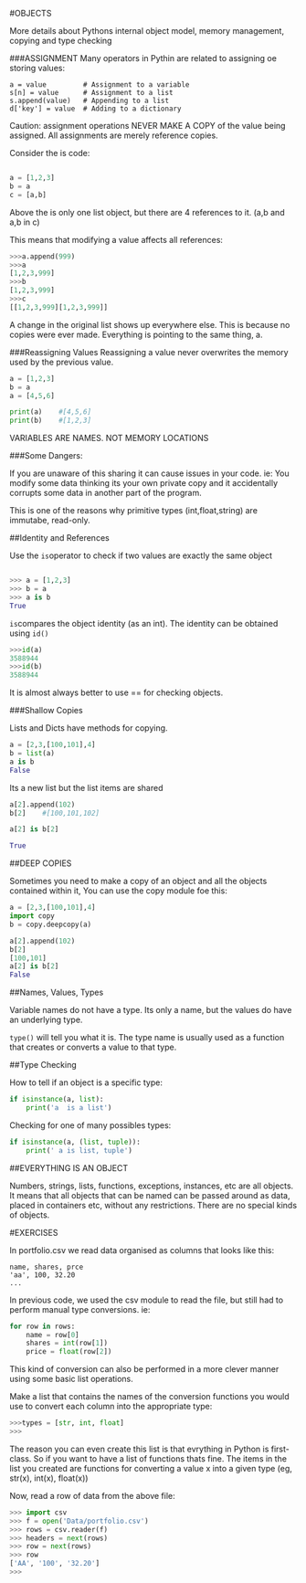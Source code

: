 #OBJECTS

More details about Pythons internal object model, memory management, copying and type checking


###ASSIGNMENT
Many operators in Pythin are related to assigning oe storing values:


```python3
a = value         # Assignment to a variable
s[n] = value      # Assignment to a list
s.append(value)   # Appending to a list
d['key'] = value  # Adding to a dictionary
```
Caution: assignment operations NEVER MAKE A COPY of the value being assigned. All assignments are merely reference copies.


Consider the is code:

```python

a = [1,2,3]
b = a
c = [a,b]
```
Above the is only one list object, but there are 4 references to it. (a,b and a,b in c)

This means that modifying a value affects all references:

```python
>>>a.append(999)
>>>a
[1,2,3,999]
>>>b
[1,2,3,999]
>>>c
[[1,2,3,999][1,2,3,999]]
```
A change in the original list shows up everywhere else. This is because no copies were ever made. Everything is pointing to the same thing, a.

###Reassigning Values
Reassigning a value never overwrites the memory used by the previous value.
```python
a = [1,2,3]
b = a
a = [4,5,6]

print(a)	#[4,5,6]
print(b)	#[1,2,3]
```

VARIABLES ARE NAMES. NOT MEMORY LOCATIONS

###Some Dangers:

If you are unaware of this sharing it can cause issues in your code. ie: You modify some data thinking its your own private copy and it accidentally corrupts some data in another part of the program. 

This is one of the reasons why primitive types (int,float,string) are immutabe, read-only.

##Identity and References

Use the ```is```operator to check if two values are exactly the same object

```python

>>> a = [1,2,3]
>>> b = a
>>> a is b
True
```

```is```compares the object identity (as an int). The identity can be obtained using ```id()```

```python
>>>id(a)
3588944
>>>id(b)
3588944
```

It is almost always better to use == for checking objects.

###Shallow Copies

Lists and Dicts have methods for copying.

```python
a = [2,3,[100,101],4]
b = list(a)
a is b
False
```
Its a new list but the list items are shared
```python
a[2].append(102)
b[2]	#[100,101,102]

a[2] is b[2]

True
```

##DEEP COPIES

Sometimes you need to make a copy of an object and all the objects contained within it, You can use the copy module foe this:

```python
a = [2,3,[100,101],4]
import copy
b = copy.deepcopy(a)

a[2].append(102)
b[2]
[100,101]
a[2] is b[2]
False
```
##Names, Values, Types

Variable names do not have a type. Its only a name, but the values do have an underlying type.

```type()``` will tell you what it is. The type name is usually used as a function that creates or converts a value to that type.

##Type Checking

How to tell if an object is a specific type:

```python
if isinstance(a, list):
	print('a  is a list')
```

Checking for one of many possibles types:
```python
if isinstance(a, (list, tuple)):
	print(' a is list, tuple')
```

##EVERYTHING IS AN OBJECT

Numbers, strings, lists, functions, exceptions, instances, etc are all objects. It means that all objects that can be named can be passed around as data, placed in containers etc, without any restrictions. There are no special kinds of objects. 

#EXERCISES

In portfolio.csv we read data organised as columns that looks like this:

```csv
name, shares, prce
'aa', 100, 32.20
...
```
In previous code, we used the csv module to read the file, but still had to perform manual type conversions. ie:

```python
for row in rows:
	name = row[0]
	shares = int(row[1])
	price = float(row[2])
```

This kind of conversion can also be performed in a more clever manner using some basic list operations.

Make a list that contains the names of the conversion functions you would use to convert each column into the appropriate type:

```python
>>>types = [str, int, float]
>>>
```

The reason you can even create this list is that evrything in Python is first-class. So if you want to have a list of functions thats fine. The items in the list you created are functions for converting a value x into a given type (eg, str(x), int(x), float(x))

Now, read a row of data from the above file:

```python
>>> import csv
>>> f = open('Data/portfolio.csv')
>>> rows = csv.reader(f)
>>> headers = next(rows)
>>> row = next(rows)
>>> row 
['AA', '100', '32.20']
>>>